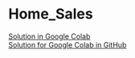 # Home_Sales  
  
[Solution in Google Colab](https://colab.research.google.com/drive/1fRrd8OF-bZBQnr3DRTptCORIAWjs4XG4?usp=sharing)  
[Solution for Google Colab in GitHub](Home_Sales.ipynb)  